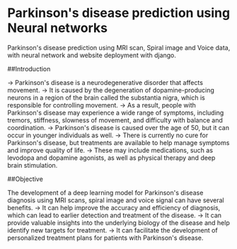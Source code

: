 # Parkinson's disease prediction using Neural networks
 Parkinson's disease prediction using MRI scan, Spiral image and Voice data, with neural network and website deployment with django.

##Introduction

-> Parkinson's disease is a neurodegenerative disorder that affects movement.
-> It is caused by the degeneration of dopamine-producing neurons in a region of the brain called the substantia nigra, which is responsible for controlling movement.
-> As a result, people with Parkinson's disease may experience a wide range of symptoms, including tremors, stiffness, slowness of movement, and difficulty with balance and coordination.
-> Parkinson's disease is caused over the age of 50, but it can occur in younger individuals as well.
-> There is currently no cure for Parkinson's disease, but treatments are available to help manage symptoms and improve quality of life.
-> These may include medications, such as levodopa and dopamine agonists, as well as physical therapy and deep brain stimulation.

##Objective

The development of a deep learning model for Parkinson's disease diagnosis using MRI scans, spiral image and voice signal can have several benefits.
-> It can help improve the accuracy and efficiency of diagnosis, which can lead to earlier detection and treatment of the disease.
-> It can provide valuable insights into the underlying biology of the disease and help identify new targets for treatment.
-> It can facilitate the development of personalized treatment plans for patients with Parkinson's disease.
